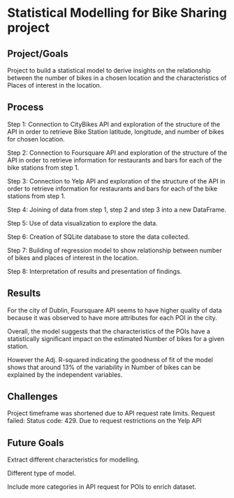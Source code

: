 # Statistical Modelling for Bike Sharing project

## Project/Goals

Project to build a statistical model to derive insights on the relationship between the number of bikes in a chosen location and the characteristics of Places of interest in the location.


## Process

Step 1: Connection to CityBikes API and exploration of the structure of the API in order to retrieve Bike Station latitude, longitude, and number of bikes for chosen location.

Step 2: Connection to Foursquare API and exploration of the structure of the API in order to retrieve information for restaurants and bars for each of the bike stations from step 1.

Step 3: Connection to Yelp API and exploration of the structure of the API in order to retrieve information for restaurants and bars for each of the bike stations from step 1.

Step 4: Joining of data from step 1, step 2 and step 3 into a new DataFrame.

Step 5: Use of data visualization to explore the data.

Step 6: Creation of SQLite database to store the data collected.

Step 7: Building of regression model to show relationship between number of bikes and places of interest in the location.

Step 8: Interpretation of results and presentation of findings.


## Results

For the city of Dublin, Foursquare API seems to have higher quality of data because it was observed to have more attributes for each POI in the city. 


Overall, the model suggests that the characteristics of the POIs have a statistically significant impact on the estimated Number of bikes for a given station. 


However the Adj. R-squared indicating the goodness of fit of the model shows that around 13% of the variability in Number of bikes can be explained by the independent variables.


## Challenges 

Project timeframe was shortened due to API request rate limits.
    Request failed: Status code: 429. 
Due to request restrictions on the Yelp API



## Future Goals

Extract different characteristics for modelling.

Different type of model.

Include more categories in API request for POIs to enrich dataset.

